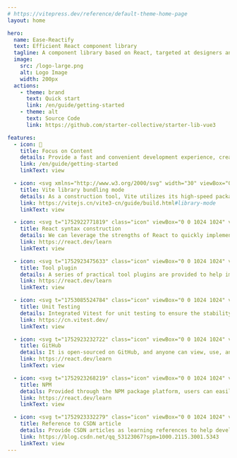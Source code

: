 ```yaml
---
# https://vitepress.dev/reference/default-theme-home-page
layout: home

hero:
  name: Ease-Reactify
  text: Efficient React component library
  tagline: A component library based on React, targeted at designers and developers
  image:
    src: /logo-large.png
    alt: Logo Image
    width: 200px
  actions:
    - theme: brand
      text: Quick start
      link: /en/guide/getting-started
    - theme: alt
      text: Source Code
      link: https://github.com/starter-collective/starter-lib-vue3

features:
  - icon: 📝
    title: Focus on Content
    details: Provide a fast and convenient development experience, creating responsive websites that meet design standards and are visually appealing.
    link: /en/guide/getting-started
    linkText: view

  - icon: <svg xmlns="http://www.w3.org/2000/svg" width="30" viewBox="0 0 256 256.32"><defs><linearGradient id="a" x1="-.828%" x2="57.636%" y1="7.652%" y2="78.411%"><stop offset="0%" stop-color="#41D1FF"/><stop offset="100%" stop-color="#BD34FE"/></linearGradient><linearGradient id="b" x1="43.376%" x2="50.316%" y1="2.242%" y2="89.03%"><stop offset="0%" stop-color="#FFEA83"/><stop offset="8.333%" stop-color="#FFDD35"/><stop offset="100%" stop-color="#FFA800"/></linearGradient></defs><path fill="url(#a)" d="M255.153 37.938 134.897 252.976c-2.483 4.44-8.862 4.466-11.382.048L.875 37.958c-2.746-4.814 1.371-10.646 6.827-9.67l120.385 21.517a6.537 6.537 0 0 0 2.322-.004l117.867-21.483c5.438-.991 9.574 4.796 6.877 9.62Z"/><path fill="url(#b)" d="M185.432.063 96.44 17.501a3.268 3.268 0 0 0-2.634 3.014l-5.474 92.456a3.268 3.268 0 0 0 3.997 3.378l24.777-5.718c2.318-.535 4.413 1.507 3.936 3.838l-7.361 36.047c-.495 2.426 1.782 4.5 4.151 3.78l15.304-4.649c2.372-.72 4.652 1.36 4.15 3.788l-11.698 56.621c-.732 3.542 3.979 5.473 5.943 2.437l1.313-2.028 72.516-144.72c1.215-2.423-.88-5.186-3.54-4.672l-25.505 4.922c-2.396.462-4.435-1.77-3.759-4.114l16.646-57.705c.677-2.35-1.37-4.583-3.769-4.113Z"/></svg>
    title: Vite library bundling mode
    details: As a construction tool, Vite utilizes its high-speed packaging and compilation features to significantly enhance development efficiency.
    link: https://vitejs.cn/vite3-cn/guide/build.html#library-mode
    linkText: view

  - icon: <svg t="1752922771819" class="icon" viewBox="0 0 1024 1024" version="1.1" xmlns="http://www.w3.org/2000/svg" p-id="1496" width="32" height="32"><path d="M512 431.36c43.946667 0 79.786667 35.84 79.786667 80.64 0 42.666667-35.84 78.933333-79.786667 78.933333S432.213333 554.666667 432.213333 512c0-44.8 35.84-80.64 79.786667-80.64M314.453333 853.333333c26.88 16.213333 85.76-8.533333 153.6-72.533333-22.186667-25.173333-43.946667-52.48-64.426666-81.066667a968.533333 968.533333 0 0 1-102.4-15.36c-21.76 91.306667-13.653333 154.026667 13.226666 168.96m30.293334-244.906666l-12.373334-21.76c-4.693333 12.373333-9.386667 24.746667-12.373333 36.693333 11.52 2.56 24.32 4.693333 37.546667 6.826667l-12.8-21.76m279.04-32.426667l34.56-64-34.56-64c-12.8-22.613333-26.453333-42.666667-38.826667-62.72C561.92 384 537.6 384 512 384s-49.92 0-72.96 1.28c-12.373333 20.053333-26.026667 40.106667-38.826667 62.72L365.653333 512l34.56 64c12.8 22.613333 26.453333 42.666667 38.826667 62.72 23.04 1.28 47.36 1.28 72.96 1.28s49.92 0 72.96-1.28c12.373333-20.053333 26.026667-40.106667 38.826667-62.72M512 289.28c-8.106667 9.386667-16.64 19.2-25.173333 30.72h50.346666c-8.533333-11.52-17.066667-21.333333-25.173333-30.72m0 445.44c8.106667-9.386667 16.64-19.2 25.173333-30.72h-50.346666c8.533333 11.52 17.066667 21.333333 25.173333 30.72M709.12 170.666667c-26.453333-16.213333-85.333333 8.533333-153.173333 72.533333 22.186667 25.173333 43.946667 52.48 64.426666 81.066667 34.986667 3.413333 69.546667 8.533333 102.4 15.36 21.76-91.306667 13.653333-154.026667-13.653333-168.96m-29.866667 244.906666l12.373334 21.76c4.693333-12.373333 9.386667-24.746667 12.373333-36.693333-11.52-2.56-24.32-4.693333-37.546667-6.826667l12.8 21.76m61.866667-300.8c62.72 35.84 69.546667 130.133333 43.093333 240.213334 108.373333 32 186.453333 84.906667 186.453334 157.013333s-78.08 125.013333-186.453334 157.013333c26.453333 110.08 19.626667 204.373333-43.093333 240.213334-62.293333 35.84-147.2-5.12-229.12-83.2-81.92 78.08-166.826667 119.04-229.546667 83.2-62.293333-35.84-69.12-130.133333-42.666666-240.213334-108.373333-32-186.453333-84.906667-186.453334-157.013333s78.08-125.013333 186.453334-157.013333c-26.453333-110.08-19.626667-204.373333 42.666666-240.213334 62.72-35.84 147.626667 5.12 229.546667 83.2 81.92-78.08 166.826667-119.04 229.12-83.2M728.746667 512c14.506667 32 27.306667 64 37.973333 96.426667 89.6-26.88 139.946667-65.28 139.946667-96.426667s-50.346667-69.546667-139.946667-96.426667c-10.666667 32.426667-23.466667 64.426667-37.973333 96.426667M295.253333 512c-14.506667-32-27.306667-64-37.973333-96.426667-89.6 26.88-139.946667 65.28-139.946667 96.426667s50.346667 69.546667 139.946667 96.426667c10.666667-32.426667 23.466667-64.426667 37.973333-96.426667m384 96.426667l-12.8 21.76c13.226667-2.133333 26.026667-4.266667 37.546667-6.826667-2.986667-11.946667-7.68-24.32-12.373333-36.693333l-12.373334 21.76m-123.306666 172.373333c67.84 64 126.72 88.746667 153.173333 72.533333 27.306667-14.933333 35.413333-77.653333 13.653333-168.96-32.853333 6.826667-67.413333 11.946667-102.4 15.36-20.48 28.586667-42.24 55.893333-64.426666 81.066667M344.746667 415.573333l12.8-21.76c-13.226667 2.133333-26.026667 4.266667-37.546667 6.826667 2.986667 11.946667 7.68 24.32 12.373333 36.693333l12.373334-21.76m123.306666-172.373333C400.213333 179.2 341.333333 154.453333 314.453333 170.666667c-26.88 14.933333-34.986667 77.653333-13.226666 168.96a968.533333 968.533333 0 0 1 102.4-15.36c20.48-28.586667 42.24-55.893333 64.426666-81.066667z" fill="#00BCD4" p-id="1497"></path></svg>
    title: React syntax construction
    details: We can leverage the strengths of React to quickly implement page interaction and state management.
    link: https://react.dev/learn
    linkText: view

  - icon: <svg t="1752923475633" class="icon" viewBox="0 0 1024 1024" version="1.1" xmlns="http://www.w3.org/2000/svg" p-id="10931" width="32" height="32"><path d="M569.81 960H454.19c-39.84 0-72.26-32.42-72.26-72.26v-69.83c-24.67-10.51-47.93-24.05-69.56-40.46l-60.74 35.06c-34.52 19.93-78.76 8.06-98.71-26.41l-57.8-100.16c-19.93-34.51-8.06-78.78 26.45-98.71l60.59-34.97c-1.69-13.51-2.54-26.97-2.54-40.26s0.85-26.74 2.54-40.25l-60.59-34.99c-16.71-9.63-28.68-25.21-33.67-43.86-5-18.64-2.43-38.1 7.21-54.83l57.82-100.13c19.93-34.48 64.19-46.35 98.68-26.46l60.77 35.07c21.64-16.4 44.89-29.93 69.56-40.45v-69.84c0-39.84 32.42-72.26 72.26-72.26h115.61c39.84 0 72.26 32.42 72.26 72.26v69.84c24.67 10.51 47.93 24.05 69.56 40.45l60.74-35.06c34.53-19.9 78.76-8.02 98.71 26.42l57.81 100.16c9.65 16.72 12.22 36.19 7.23 54.83-5 18.66-16.96 34.24-33.7 43.88l-60.56 34.97c1.69 13.51 2.54 26.96 2.54 40.25s-0.85 26.76-2.54 40.26l60.59 34.96c34.51 19.94 46.38 64.21 26.46 98.72l-57.82 100.13c-19.96 34.49-64.26 46.36-98.71 26.43l-60.74-35.06c-21.64 16.41-44.89 29.95-69.56 40.46v69.83c-0.02 39.85-32.43 72.27-72.27 72.27z m-101.16-86.71h86.71V755.94l30.36-9.54c34.03-10.68 65.02-28.71 92.1-53.57l23.44-21.49 101.97 58.86 43.35-75.09-101.75-58.74 6.87-31.03c3.97-17.95 5.98-35.9 5.98-53.33s-2.02-35.37-5.98-53.32l-6.87-31.02 101.74-58.75-43.35-75.11-101.95 58.86-23.44-21.49c-27.07-24.85-58.06-42.86-92.1-53.56l-30.36-9.54V150.71h-86.71v117.36l-30.36 9.54c-34.04 10.7-65.03 28.71-92.1 53.56l-23.44 21.49-101.97-58.86-43.35 75.11 101.74 58.75-6.87 31.02c-3.97 17.95-5.98 35.89-5.98 53.32s2.02 35.38 5.98 53.33l6.87 31.03-101.75 58.74 43.35 75.09 101.97-58.86 23.44 21.49c27.08 24.87 58.07 42.89 92.1 53.57l30.36 9.54v117.36z m390.43-210.97h0.28-0.28z" fill="#1296db" p-id="10932"></path><path d="M512 642.06c-71.72 0-130.06-58.34-130.06-130.06S440.28 381.94 512 381.94 642.06 440.28 642.06 512 583.72 642.06 512 642.06z m0-173.41c-23.91 0-43.35 19.45-43.35 43.35 0 23.91 19.45 43.35 43.35 43.35 23.91 0 43.35-19.45 43.35-43.35 0.01-23.91-19.44-43.35-43.35-43.35z" fill="#1296db" p-id="10933"></path></svg>
    title: Tool plugin
    details: A series of practical tool plugins are provided to help improve development efficiency and simplify workflow.
    link: https://react.dev/learn
    linkText: view

  - icon: <svg t="1753085524784" class="icon" viewBox="0 0 1024 1024" version="1.1" xmlns="http://www.w3.org/2000/svg" p-id="1512" width="32" height="32"><path d="M749.878303 355.321794l-224.274618 324.272873a19.307055 19.307055 0 0 1-31.793649-0.049649 19.108461 19.108461 0 0 1-3.30783-11.73566l8.973964-179.032437-144.905309-30.732412A19.257406 19.257406 0 0 1 340.712727 446.401939a19.083636 19.083636 0 0 1 2.048-17.966545l224.268412-324.266667a19.344291 19.344291 0 0 1 22.043928-7.316945c3.971879 1.334303 7.391418 3.916024 9.749721 7.366594 2.358303 3.444364 3.518836 7.571394 3.30783 11.729454l-8.973963 179.038643 144.905309 30.726206c3.096824 0.657842 5.982642 2.066618 8.403006 4.096a19.089842 19.089842 0 0 1 3.413333 25.519321z" fill="#FFCA28" p-id="1513"></path><path d="M515.022352 951.637333a45.279418 45.279418 0 0 1-32.110158-13.299588l-211.912146-211.899733a45.397333 45.397333 0 0 1 32.128776-77.433018 45.428364 45.428364 0 0 1 32.085334 13.212703l179.808194 179.789576 391.714133-391.695515a45.403539 45.403539 0 0 1 64.214109 64.214109l-423.824291 423.811878a45.22977 45.22977 0 0 1-32.103951 13.299588z" fill="#689F38" p-id="1514"></path><path d="M514.83617 951.637333a45.279418 45.279418 0 0 0 32.110157-13.299588l211.912146-211.899733a45.384921 45.384921 0 0 0-0.086885-64.127224 45.428364 45.428364 0 0 0-64.13343-0.093091l-179.808194 179.789576L123.11583 450.311758A45.409745 45.409745 0 0 0 58.901721 514.525867l423.830497 423.811878a45.242182 45.242182 0 0 0 32.103952 13.299588z" fill="#689F38" fill-opacity=".502" p-id="1515"></path></svg>
    title: Unit Testing
    details: Integrated Vitest for unit testing to ensure the stability and reliability of components.
    link: https://cn.vitest.dev/
    linkText: view

  - icon: <svg t="1752923232722" class="icon" viewBox="0 0 1024 1024" version="1.1" xmlns="http://www.w3.org/2000/svg" p-id="4640" width="32" height="32"><path d="M512 0C229.283787 0 0.142041 234.942803 0.142041 524.867683c0 231.829001 146.647305 428.553077 350.068189 497.952484 25.592898 4.819996 34.976961-11.38884 34.976961-25.294314 0-12.45521-0.469203-45.470049-0.725133-89.276559-142.381822 31.735193-172.453477-70.380469-172.453477-70.380469-23.246882-60.569859-56.816233-76.693384-56.816234-76.693385-46.493765-32.58829 3.540351-31.948468 3.540351-31.948467 51.356415 3.71097 78.356923 54.086324 78.356923 54.086324 45.683323 80.19108 119.817417 57.072162 148.993321 43.593236 4.649376-33.91059 17.915029-57.029508 32.50298-70.167195-113.675122-13.222997-233.151301-58.223843-233.1513-259.341366 0-57.285437 19.919806-104.163095 52.678715-140.846248-5.246544-13.265652-22.820334-66.626844 4.990615-138.884127 0 0 42.996069-14.076094 140.760939 53.787741 40.863327-11.644769 84.627183-17.445825 128.177764-17.6591 43.465272 0.213274 87.271782 6.014331 128.135109 17.6591 97.679561-67.906489 140.59032-53.787741 140.59032-53.787741 27.938914 72.257282 10.407779 125.618474 5.118579 138.884127 32.844219 36.683154 52.593405 83.560812 52.593405 140.846248 0 201.586726-119.646798 245.990404-233.663158 258.957473 18.341577 16.208835 34.721032 48.199958 34.721032 97.210357 0 70.167195-0.639822 126.7275-0.639823 143.960051 0 14.033439 9.213443 30.370239 35.190235 25.209005 203.250265-69.527373 349.769606-266.123484 349.769605-497.867175C1023.857959 234.942803 794.673558 0 512 0" fill="#3E75C3" p-id="4641"></path></svg>
    title: GitHub
    details: It is open-sourced on GitHub, and anyone can view, use, and contribute to the code.
    link: https://react.dev/learn
    linkText: view

  - icon: <svg t="1752923268219" class="icon" viewBox="0 0 1024 1024" version="1.1" xmlns="http://www.w3.org/2000/svg" p-id="5698" width="32" height="32"><path d="M117.149737 906.850263V117.160081h789.690182v789.690182z m148.521374-641.706667v492.533657h248.873374V367.843556h145.025293v389.906101h98.735321V265.143596z" fill="#CB3837" p-id="5699"></path></svg>
    title: NPM
    details: Provided through the NPM package platform, users can easily install and manage library dependencies via npm.
    link: https://react.dev/learn
    linkText: view

  - icon: <svg t="1752923332279" class="icon" viewBox="0 0 1024 1024" version="1.1" xmlns="http://www.w3.org/2000/svg" p-id="6950" width="32" height="32"><path d="M512 0c282.784 0 512 229.216 512 512s-229.216 512-512 512S0 794.784 0 512 229.216 0 512 0z m189.952 752l11.2-108.224c-31.904 9.536-100.928 16.128-147.712 16.128-134.464 0-205.728-47.296-195.328-146.304 11.584-110.688 113.152-145.696 232.64-145.696 54.784 0 122.432 8.8 151.296 18.336L768 272.704C724.544 262.24 678.272 256 599.584 256c-203.2 0-388.704 94.88-406.4 263.488C178.336 660.96 303.584 768 535.616 768c80.672 0 138.464-6.432 166.336-16z" fill="#CE000D" p-id="6951"></path></svg>
    title: Reference to CSDN article
    details: Provide CSDN articles as learning references to help developers quickly get started and improve their skills.
    link: https://blog.csdn.net/qq_53123067?spm=1000.2115.3001.5343
    linkText: view
---
```

